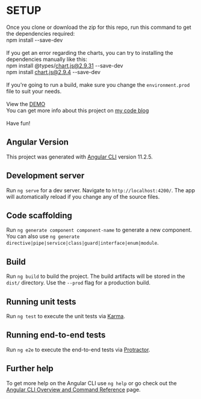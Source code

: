 # SETUP
Once you clone or download the zip for this repo, run this command to get the dependencies required:<br/>
npm install --save-dev<br/>
<br/>
If you get an error regarding the charts, you can try to installing the dependencies manually like this:<br/>
npm install @types/chart.js@2.9.31 --save-dev<br/>
npm install chart.js@2.9.4 --save-dev<br/>
<br/>
If you're going to run a build, make sure you change the `environment.prod` file to suit your needs.
<br/><br/>
View the [DEMO](https://joeydigital.net/examples/charts/)<br/>
You can get more info about this project on [my code blog](https://joeydigital.net/code/angular/post?id=193)<br/>
<br/>
Have fun!

## Angular Version

This project was generated with [Angular CLI](https://github.com/angular/angular-cli) version 11.2.5.

## Development server

Run `ng serve` for a dev server. Navigate to `http://localhost:4200/`. The app will automatically reload if you change any of the source files.

## Code scaffolding

Run `ng generate component component-name` to generate a new component. You can also use `ng generate directive|pipe|service|class|guard|interface|enum|module`.

## Build

Run `ng build` to build the project. The build artifacts will be stored in the `dist/` directory. Use the `--prod` flag for a production build.

## Running unit tests

Run `ng test` to execute the unit tests via [Karma](https://karma-runner.github.io).

## Running end-to-end tests

Run `ng e2e` to execute the end-to-end tests via [Protractor](http://www.protractortest.org/).

## Further help

To get more help on the Angular CLI use `ng help` or go check out the [Angular CLI Overview and Command Reference](https://angular.io/cli) page.
